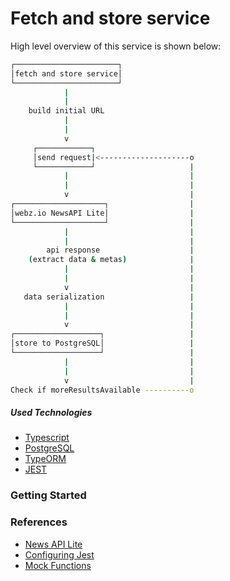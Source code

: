 # Fetch and store service

High level overview of this service is shown below:

```bash
┌───────────────────────┐
│fetch and store service│
└───────────────────────┘
            |
            |
    build initial URL
            |
            |
            v
     ┌────────────┐
     │send request|<--------------------o
     └────────────┘                     |
            |                           |
            |                           |
            v                           |
┌────────────────────┐                  |
│webz.io NewsAPI Lite│                  |
└────────────────────┘                  |
            |                           |
            |                           |
        api response                    |
    (extract data & metas)              |
            |                           |
            |                           |
            v                           |
   data serialization                   |
            |                           |
            |                           |
            v                           |
┌───────────────────┐                   |
│store to PostgreSQL│                   |
└───────────────────┘                   |
            |                           |
            |                           |
            v                           |
Check if moreResultsAvailable ----------o
```

##### Used Technologies

- [Typescript](https://www.typescriptlang.org/)
- [PostgreSQL](https://www.postgresql.org/)
- [TypeORM](https://typeorm.io/)
- [JEST](https://jestjs.io/docs/mock-function-api)

### Getting Started

### References

- [News API Lite](https://docs.webz.io/reference/news-api-lite)
- [Configuring Jest](https://jestjs.io/docs/configuration)
- [Mock Functions](https://jestjs.io/docs/mock-function-api)
